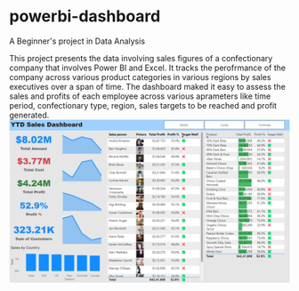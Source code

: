 # powerbi-dashboard

A Beginner's project in Data Analysis

This project presents the data involving sales figures of a confectionary company that involves Power BI and Excel. It tracks the perofrmance of the company across various product categories in various regions by sales executives over a span of time.
The dashboard maked it easy to assess the sales and profits of each employee across various aprameters like time period, confectionary type, region, sales targets to be reached and profit generated.
![dashboard](dashboard-snap.png)
